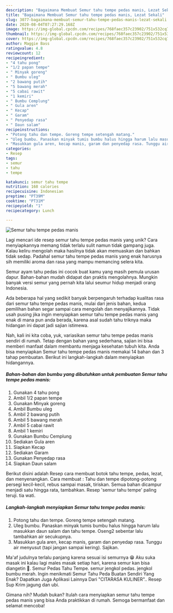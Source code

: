 ```yaml
---
description: "Bagaimana Membuat Semur tahu tempe pedas manis, Lezat Sekali"
title: "Bagaimana Membuat Semur tahu tempe pedas manis, Lezat Sekali"
slug: 3077-bagaimana-membuat-semur-tahu-tempe-pedas-manis-lezat-sekali
date: 2020-08-04T07:27:29.168Z
image: https://img-global.cpcdn.com/recipes/768faec357c23902/751x532cq70/semur-tahu-tempe-pedas-manis-foto-resep-utama.jpg
thumbnail: https://img-global.cpcdn.com/recipes/768faec357c23902/751x532cq70/semur-tahu-tempe-pedas-manis-foto-resep-utama.jpg
cover: https://img-global.cpcdn.com/recipes/768faec357c23902/751x532cq70/semur-tahu-tempe-pedas-manis-foto-resep-utama.jpg
author: Maggie Bass
ratingvalue: 4.8
reviewcount: 12
recipeingredient:
- "4 tahu pong"
- "1/2 papan tempe"
- " Minyak goreng"
- " Bumbu uleg"
- "2 bawang putih"
- "5 bawang merah"
- "5 cabai rawit"
- "1 kemiri"
- " Bumbu Cemplung"
- " Gula aren"
- " Kecap"
- " Garam"
- " Penyedap rasa"
- " Daun salam"
recipeinstructions:
- "Potong tahu dan tempe. Goreng tempe setengah matang."
- "Uleg bumbu. Panaskan minyak tumis bumbu halus hingga harum lalu masukkan daun salam dan tahu tempe. Oseng2 sebentar lalu tambahkan air secukupnya."
- "Masukkan gula aren, kecap manis, garam dan penyedap rasa. Tunggu air menyusut (tapi jangan sampai kering). Sajikan."
categories:
- Resep
tags:
- semur
- tahu
- tempe

katakunci: semur tahu tempe 
nutrition: 168 calories
recipecuisine: Indonesian
preptime: "PT39M"
cooktime: "PT31M"
recipeyield: "1"
recipecategory: Lunch

---
```



![Semur tahu tempe pedas manis](https://img-global.cpcdn.com/recipes/768faec357c23902/751x532cq70/semur-tahu-tempe-pedas-manis-foto-resep-utama.jpg)

Lagi mencari ide resep semur tahu tempe pedas manis yang unik? Cara menyiapkannya memang tidak terlalu sulit namun tidak gampang juga. Kalau keliru mengolah maka hasilnya tidak akan memuaskan dan bahkan tidak sedap. Padahal semur tahu tempe pedas manis yang enak harusnya sih memiliki aroma dan rasa yang mampu memancing selera kita.

Semur ayam tahu pedas ini cocok buat kamu yang masih pemula urusan dapur. Bahan-bahan mudah didapat dan praktis mengolahnya. Mungkin banyak versi semur yang pernah kita lalui seumur hidup menjadi orang Indonesia.

Ada beberapa hal yang sedikit banyak berpengaruh terhadap kualitas rasa dari semur tahu tempe pedas manis, mulai dari jenis bahan, kedua pemilihan bahan segar sampai cara mengolah dan menyajikannya. Tidak usah pusing jika ingin menyiapkan semur tahu tempe pedas manis yang enak di mana pun anda berada, karena asal sudah tahu triknya maka hidangan ini dapat jadi sajian istimewa.


Nah, kali ini kita coba, yuk, variasikan semur tahu tempe pedas manis sendiri di rumah. Tetap dengan bahan yang sederhana, sajian ini bisa memberi manfaat dalam membantu menjaga kesehatan tubuh kita. Anda bisa menyiapkan Semur tahu tempe pedas manis memakai 14 bahan dan 3 tahap pembuatan. Berikut ini langkah-langkah dalam menyiapkan hidangannya.

<!--inarticleads1-->

##### Bahan-bahan dan bumbu yang dibutuhkan untuk pembuatan Semur tahu tempe pedas manis:

1. Gunakan 4 tahu pong
1. Ambil 1/2 papan tempe
1. Gunakan  Minyak goreng
1. Ambil  Bumbu uleg
1. Ambil 2 bawang putih
1. Ambil 5 bawang merah
1. Ambil 5 cabai rawit
1. Ambil 1 kemiri
1. Gunakan  Bumbu Cemplung
1. Sediakan  Gula aren
1. Siapkan  Kecap
1. Sediakan  Garam
1. Gunakan  Penyedap rasa
1. Siapkan  Daun salam


Berikut disini adalah Resep cara membuat botok tahu tempe, pedas, lezat, dan menyenangkan. Cara membuat : Tahu dan tempe dipotong-potong persegi kecil-kecil, rebus sampai masak, tiriskan. Semua bahan dicampur menjadi satu hingga rata, tambahkan. Resep &#39;semur tahu tempe&#39; paling teruji. tia wati. 

<!--inarticleads2-->

##### Langkah-langkah menyiapkan Semur tahu tempe pedas manis:

1. Potong tahu dan tempe. Goreng tempe setengah matang.
1. Uleg bumbu. Panaskan minyak tumis bumbu halus hingga harum lalu masukkan daun salam dan tahu tempe. Oseng2 sebentar lalu tambahkan air secukupnya.
1. Masukkan gula aren, kecap manis, garam dan penyedap rasa. Tunggu air menyusut (tapi jangan sampai kering). Sajikan.


Ma&#39;af judulnya terlalu panjang karena sesuai isi semurnya 😁 Aku suka masak ini kalau lagi males masak setiap hari, karena semur kan bisa diangetin 🤭. Semur Pedas Tahu Tempe. semur jengkol pedas. jengkol bumbu merah. Ingin menikmati Semur Tahu Peda Buatan Sendiri Yang Enak? Dapatkan Juga Aplikasi Lainnya Dari &#34;CITARASA KULINER&#34;.. Resep Sup Krim jagung dan ubi. 

Gimana nih? Mudah bukan? Itulah cara menyiapkan semur tahu tempe pedas manis yang bisa Anda praktikkan di rumah. Semoga bermanfaat dan selamat mencoba!
